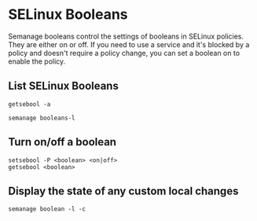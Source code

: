 # SELinux Booleans
Semanage booleans control the settings of booleans in SELinux policies. They are either on or off. If you need to use a service and it's blocked by a policy and doesn't require a policy change, you can set a boolean on to enable the policy.

## List SELinux Booleans
```
getsebool -a

semanage booleans-l
```
## Turn on/off a boolean

```
setsebool -P <boolean> <on|off>
getsebool <boolean>
```


## Display the state of any custom local changes
```
semanage boolean -l -c
```